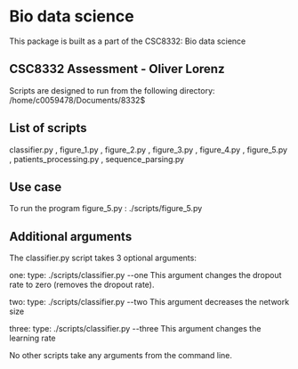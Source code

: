 Bio data science
========================================
This package is built as a part of the CSC8332: Bio data science

CSC8332 Assessment - Oliver Lorenz
----------------------
Scripts are designed to run from the following directory:
/home/c0059478/Documents/8332$

List of scripts
---------------------
classifier.py , figure_1.py , figure_2.py , figure_3.py , figure_4.py , 
figure_5.py , patients_processing.py , sequence_parsing.py

Use case
---------------------
To run the program figure_5.py : 
./scripts/figure_5.py

Additional arguments
---------------------
The classifier.py script takes 3 optional arguments:

one: type: ./scripts/classifier.py --one
This argument changes the dropout rate to zero (removes the dropout rate).

two: type: ./scripts/classifier.py --two
This argument decreases the network size 

three:  type: ./scripts/classifier.py --three
This argument changes the learning rate

No other scripts take any arguments from the command line.